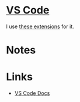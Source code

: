 # [VS Code](https://github.com/Microsoft/vscode)

I use [these extensions](vs-code-extensions.md) for it.

# Notes

# Links

 - [VS Code Docs](https://code.visualstudio.com/docs)